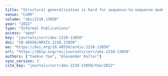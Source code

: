 ```yaml
---
title: "Structural generalization is hard for sequence-to-sequence models."
venue: "CoRR"
volume: "abs/2210.13050"
year: "2022"
type: "Informal Publications"
access: "open"
key: "journals/corr/abs-2210-13050"
doi: "10.48550/ARXIV.2210.13050"
ee: "https://doi.org/10.48550/arXiv.2210.13050"
url: "https://dblp.org/rec/journals/corr/abs-2210-13050"
authors: ["Yuekun Yao", "Alexander Koller"]
sync_version: 3
cite_key: "journals/corr/abs-2210-13050/Yao/2022"
---
```

